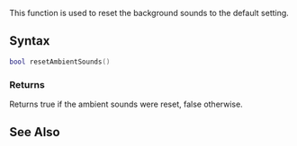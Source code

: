 This function is used to reset the background sounds to the default setting.

Syntax
------

``` lua
bool resetAmbientSounds()
```

### Returns

Returns true if the ambient sounds were reset, false otherwise.

See Also
--------
